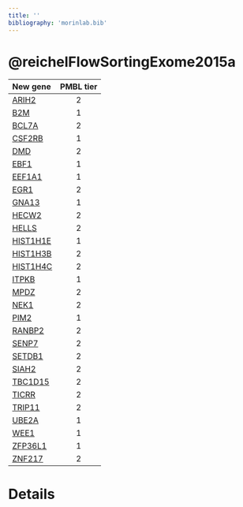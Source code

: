 ```yaml
---
title: ''
bibliography: 'morinlab.bib'
---
```


# @reichelFlowSortingExome2015a
|New gene|PMBL tier|
|:-|:-:|
|[ARIH2](ARIH2)|2 |
|[B2M](B2M)|1 |
|[BCL7A](BCL7A)|2 |
|[CSF2RB](CSF2RB)|1 |
|[DMD](DMD)|2 |
|[EBF1](EBF1)|1 |
|[EEF1A1](EEF1A1)|1 |
|[EGR1](EGR1)|2 |
|[GNA13](GNA13)|1 |
|[HECW2](HECW2)|2 |
|[HELLS](HELLS)|2 |
|[HIST1H1E](HIST1H1E)|1 |
|[HIST1H3B](HIST1H3B)|2 |
|[HIST1H4C](HIST1H4C)|2 |
|[ITPKB](ITPKB)|1 |
|[MPDZ](MPDZ)|2 |
|[NEK1](NEK1)|2 |
|[PIM2](PIM2)|1 |
|[RANBP2](RANBP2)|2 |
|[SENP7](SENP7)|2 |
|[SETDB1](SETDB1)|2 |
|[SIAH2](SIAH2)|2 |
|[TBC1D15](TBC1D15)|2 |
|[TICRR](TICRR)|2 |
|[TRIP11](TRIP11)|2 |
|[UBE2A](UBE2A)|1 |
|[WEE1](WEE1)|1 |
|[ZFP36L1](ZFP36L1)|1 |
|[ZNF217](ZNF217)|2 |

# Details

